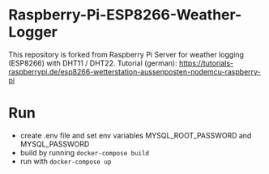 # Raspberry-Pi-ESP8266-Weather-Logger

This repository is forked from Raspberry Pi Server for weather logging (ESP8266) with DHT11 / DHT22. Tutorial (german): https://tutorials-raspberrypi.de/esp8266-wetterstation-aussenposten-nodemcu-raspberry-pi

# Run
- create .env file and set env variables MYSQL_ROOT_PASSWORD and MYSQL_PASSWORD
- build by running `docker-compose build`
- run with `docker-compose up`
